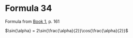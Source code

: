 # Formula 34

Formula from [Book 1](../../Buch1.md), p. 161

$\sin{\alpha} = 2\sin{\frac{\alpha}{2}}\cos{\frac{\alpha}{2}}$
